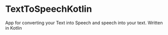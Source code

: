 # TextToSpeechKotlin
App for converting your Text into Speech and speech into your text.
Written in Kotlin
